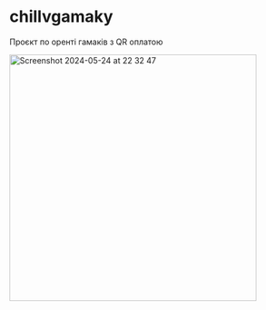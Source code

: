 # chillvgamaky
Проєкт по оренті гамаків з QR оплатою

<img width="435" alt="Screenshot 2024-05-24 at 22 32 47" src="https://github.com/romulko/chillvgamaky/assets/524402/772eb144-1741-4326-9dac-2341cb3d5ac5">

